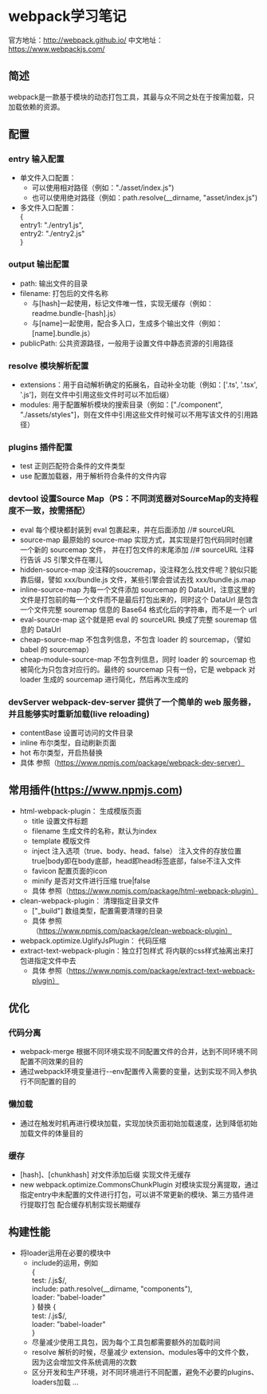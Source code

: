 # webpack学习笔记  
官方地址：http://webpack.github.io/
中文地址：https://www.webpackjs.com/
## 简述
webpack是一款基于模块的动态打包工具，其最与众不同之处在于按需加载，只加载依赖的资源。
## 配置
### entry   输入配置
- 单文件入口配置：   
  - 可以使用相对路径（例如："./asset/index.js")  
  - 也可以使用绝对路径（例如：path.resolve(__dirname, "asset/index.js")    
- 多文件入口配置：   
{  
    entry1: "./entry1.js",  
    entry2: "./entry2.js"  
}
### output  输出配置
- path: 输出文件的目录
- filename: 打包后的文件名称
    - 与[hash]一起使用，标记文件唯一性，实现无缓存（例如：readme.bundle-[hash].js）
    - 与[name]一起使用，配合多入口，生成多个输出文件（例如：[name].bundle.js）
- publicPath: 公共资源路径，一般用于设置文件中静态资源的引用路径
### resolve 模块解析配置
- extensions：用于自动解析确定的拓展名，自动补全功能（例如：['.ts', '.tsx', '.js']，则在文件中引用这些文件时可以不加后缀）
- modules: 用于配置解析模块的搜索目录（例如：["./component", "./assets/styles"]，则在文件中引用这些文件时候可以不用写该文件的引用路径）
### plugins 插件配置
- test 正则匹配符合条件的文件类型 
- use  配置加载器，用于解析符合条件的文件内容
### devtool 设置Source Map（PS：不同浏览器对SourceMap的支持程度不一致，按需搭配）
- eval 每个模块都封装到 eval 包裹起来，并在后面添加 //# sourceURL
- source-map 最原始的 source-map 实现方式，其实现是打包代码同时创建一个新的 sourcemap 文件， 并在打包文件的末尾添加 //# sourceURL 注释行告诉 JS 引擎文件在哪儿
- hidden-source-map 没注释的soucremap，没注释怎么找文件呢？貌似只能靠后缀，譬如 xxx/bundle.js 文件，某些引擎会尝试去找 xxx/bundle.js.map
- inline-source-map 为每一个文件添加 sourcemap 的 DataUrl，注意这里的文件是打包前的每一个文件而不是最后打包出来的，同时这个 DataUrl 是包含一个文件完整 souremap 信息的 Base64 格式化后的字符串，而不是一个 url
- eval-source-map 这个就是把 eval 的 sourceURL 换成了完整 souremap 信息的 DataUrl
- cheap-source-map 不包含列信息，不包含 loader 的 sourcemap，（譬如 babel 的 sourcemap）
- cheap-module-source-map 不包含列信息，同时 loader 的 sourcemap 也被简化为只包含对应行的。最终的 sourcemap 只有一份，它是 webpack 对 loader 生成的 sourcemap 进行简化，然后再次生成的
### devServer webpack-dev-server 提供了一个简单的 web 服务器，并且能够实时重新加载(live reloading)
- contentBase 设置可访问的文件目录
- inline 布尔类型，自动刷新页面
- hot 布尔类型，开启热替换
- 具体 参照（https://www.npmjs.com/package/webpack-dev-server）
## 常用插件(https://www.npmjs.com)
- html-webpack-plugin： 生成模版页面
    - title 设置文件标题
    - filename 生成文件的名称，默认为index
    - template 模版文件
    - inject 注入选项（true、body、head、false） 注入文件的存放位置 true|body即在body底部，head即head标签底部，false不注入文件
    - favicon 配置页面的icon
    - minify 是否对文件进行压缩 true|false
    - 具体 参照（https://www.npmjs.com/package/html-webpack-plugin）
- clean-webpack-plugin： 清理指定目录文件
    - ["_build"] 数组类型，配置需要清理的目录
    - 具体 参照（https://www.npmjs.com/package/clean-webpack-plugin）
- webpack.optimize.UglifyJsPlugin： 代码压缩
- extract-text-webpack-plugin：独立打包样式 将内联的css样式抽离出来打包进指定文件中去
    - 具体 参照（https://www.npmjs.com/package/extract-text-webpack-plugin）
## 优化
### 代码分离
- webpack-merge 根据不同环境实现不同配置文件的合并，达到不同环境不同配置不同效果的目的
- 通过webpack环境变量进行--env配置传入需要的变量，达到实现不同入参执行不同配置的目的
### 懒加载
- 通过在触发时机再进行模块加载，实现加快页面初始加载速度，达到降低初始加载文件的体量目的
### 缓存
- [hash]、[chunkhash] 对文件添加后缀 实现文件无缓存
- new webpack.optimize.CommonsChunkPlugin 对模块实现分离提取，通过指定entry中未配置的文件进行打包，可以讲不常更新的模块、第三方插件进行提取打包 配合缓存机制实现长期缓存
## 构建性能
- 将loader运用在必要的模块中  
    - include的运用，例如  
        {  
          test: /\.js$/,  
          include: path.resolve(__dirname, "components"),  
          loader: "babel-loader"  
        } 替换 {  
          test: /\.js$/,  
          loader: "babel-loader"  
        }  
    - 尽量减少使用工具包，因为每个工具包都需要额外的加载时间
    - resolve 解析的时候，尽量减少 extension、modules等中的文件个数，因为这会增加文件系统调用的次数
    - 区分开发和生产环境，对不同环境进行不同配置，避免不必要的plugins、loaders加载
    ...

<!-- ## 创建Library 
- https://www.webpackjs.com/guides/author-libraries/ -->
<!-- ## 渐进式网络应用程序 Progressive Web Application -->